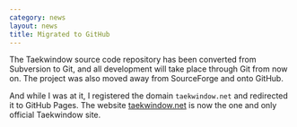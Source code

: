 ```yaml
---
category: news
layout: news
title: Migrated to GitHub
---
```


The Taekwindow source code repository has been converted from Subversion to Git, and all development will take place through Git from now on. The project was also moved away from SourceForge and onto GitHub.

And while I was at it, I registered the domain `taekwindow.net` and redirected it to GitHub Pages. The website [taekwindow.net](http://taekwindow.net/) is now the one and only official Taekwindow site.

